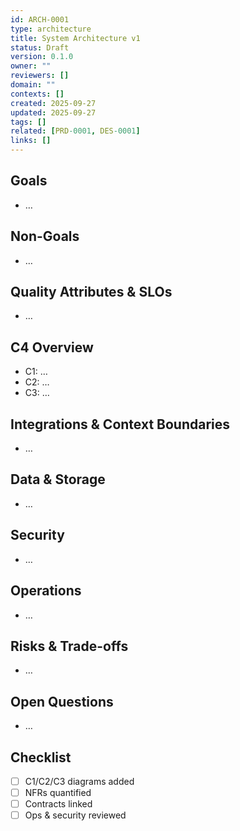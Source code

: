 ```yaml
---
id: ARCH-0001
type: architecture
title: System Architecture v1
status: Draft
version: 0.1.0
owner: ""
reviewers: []
domain: ""
contexts: []
created: 2025-09-27
updated: 2025-09-27
tags: []
related: [PRD-0001, DES-0001]
links: []
---
```


## Goals
- …

## Non-Goals
- …

## Quality Attributes & SLOs
- …

## C4 Overview
- C1: …
- C2: …
- C3: …

## Integrations & Context Boundaries
- …

## Data & Storage
- …

## Security
- …

## Operations
- …

## Risks & Trade-offs
- …

## Open Questions
- …

## Checklist
- [ ] C1/C2/C3 diagrams added
- [ ] NFRs quantified
- [ ] Contracts linked
- [ ] Ops & security reviewed
